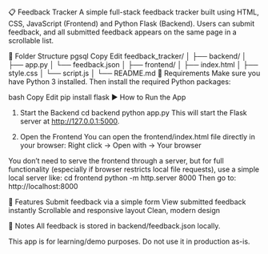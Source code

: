 📋 Feedback Tracker
A simple full-stack feedback tracker built using HTML, CSS, JavaScript (Frontend) and Python Flask (Backend). Users can submit feedback, and all submitted feedback appears on the same page in a scrollable list.

📁 Folder Structure
pgsql
Copy
Edit
feedback_tracker/
│
├── backend/
│   ├── app.py
│   └── feedback.json
│
├── frontend/
│   ├── index.html
│   ├── style.css
│   └── script.js
│
└── README.md
🧰 Requirements
Make sure you have Python 3 installed. Then install the required Python packages:

bash
Copy
Edit
pip install flask
▶️ How to Run the App
1. Start the Backend
cd backend
python app.py
This will start the Flask server at http://127.0.0.1:5000.

2. Open the Frontend
You can open the frontend/index.html file directly in your browser:
Right click → Open with → Your browser

You don’t need to serve the frontend through a server, but for full functionality (especially if browser restricts local file requests), use a simple local server like:
cd frontend
python -m http.server 8000
Then go to: http://localhost:8000

💬 Features
Submit feedback via a simple form
View submitted feedback instantly
Scrollable and responsive layout
Clean, modern design

📝 Notes
All feedback is stored in backend/feedback.json locally.

This app is for learning/demo purposes. Do not use it in production as-is.

